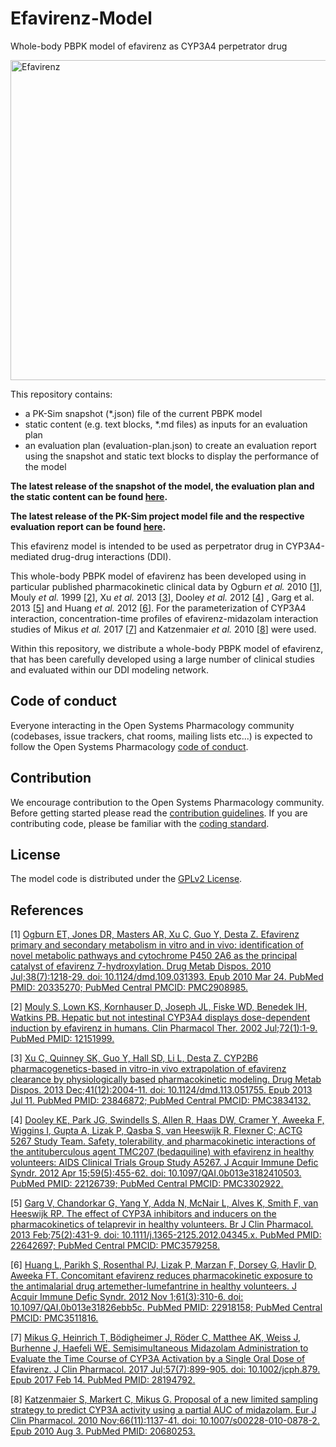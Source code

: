 # Efavirenz-Model
Whole-body PBPK model of efavirenz as CYP3A4 perpetrator drug 

<a title="Yikrazuul / Public domain" href="https://commons.wikimedia.org/wiki/File:Efavirenz.png"><img width="512" alt="Efavirenz" src="https://upload.wikimedia.org/wikipedia/commons/thumb/2/2e/Efavirenz.png/512px-Efavirenz.png"></a>



This repository contains:

- a PK-Sim snapshot (*.json) file of the current PBPK model
- static content (e.g. text blocks, *.md files) as inputs for an evaluation plan
- an evaluation plan (evaluation-plan.json) to create an evaluation report using the snapshot and static text blocks to display the performance of the model

**The latest release of the snapshot of the model, the evaluation plan and the static content can be found [here](../../releases/latest).**

**The latest release of the PK-Sim project model file and the respective evaluation report can be found [here](https://github.com/Open-Systems-Pharmacology/OSP-PBPK-Model-Library/releases/latest).**



This efavirenz model is intended to be used as perpetrator drug in CYP3A4-mediated drug-drug interactions (DDI). 

This  whole-body PBPK model of efavirenz has been developed using in particular published pharmacokinetic clinical data by Ogburn *et al.* 2010 [[1](https://github.com/Open-Systems-Pharmacology/Efavirenz-Model#references)], Mouly *et al.* 1999 [[2](https://github.com/Open-Systems-Pharmacology/Efavirenz-Model#references)], Xu *et al.* 2013 [[3](https://github.com/Open-Systems-Pharmacology/Efavirenz-Model#references)], Dooley *et al.* 2012 [[4](https://github.com/Open-Systems-Pharmacology/Efavirenz-Model#references)] , Garg et al. 2013 [[5](https://github.com/Open-Systems-Pharmacology/Efavirenz-Model#references)] and Huang *et al.* 2012 [[6](https://github.com/Open-Systems-Pharmacology/Efavirenz-Model#references)]. For the parameterization of CYP3A4 interaction, concentration-time profiles of efavirenz-midazolam interaction studies of Mikus *et al.* 2017  [[7](https://github.com/Open-Systems-Pharmacology/Efavirenz-Model#references)] and Katzenmaier *et al.* 2010 [[8](https://github.com/Open-Systems-Pharmacology/Efavirenz-Model#references)] were used. 

Within this repository, we distribute a whole-body PBPK model of efavirenz, that has been carefully developed using a large number of clinical studies and evaluated within our DDI modeling network. 

## Code of conduct

Everyone interacting in the Open Systems Pharmacology community (codebases, issue trackers, chat rooms, mailing lists etc...) is expected to follow the Open Systems Pharmacology [code of conduct](https://github.com/Open-Systems-Pharmacology/Suite/blob/master/CODE_OF_CONDUCT.md#contributor-covenant-code-of-conduct).

## Contribution

We encourage contribution to the Open Systems Pharmacology community. Before getting started please read the [contribution guidelines](https://github.com/Open-Systems-Pharmacology/Suite/blob/master/CONTRIBUTING.md#ways-to-contribute). If you are contributing code, please be familiar with the [coding standard](https://github.com/Open-Systems-Pharmacology/Suite/blob/master/CODING_STANDARDS.md#visual-studio-settings).

## License

The model code is distributed under the [GPLv2 License](https://github.com/Open-Systems-Pharmacology/Suite/blob/develop/LICENSE).

## References

[1] [Ogburn ET, Jones DR, Masters AR, Xu C, Guo Y, Desta Z. Efavirenz primary and secondary metabolism in vitro and in vivo: identification of novel metabolic pathways and cytochrome P450 2A6 as the principal catalyst of efavirenz 7-hydroxylation. Drug Metab Dispos. 2010 Jul;38(7):1218-29. doi: 10.1124/dmd.109.031393. Epub 2010 Mar 24. PubMed PMID: 20335270; PubMed Central PMCID: PMC2908985.](https://www.ncbi.nlm.nih.gov/pubmed/20335270)

[2] [Mouly S, Lown KS, Kornhauser D, Joseph JL, Fiske WD, Benedek IH, Watkins PB. Hepatic but not intestinal CYP3A4 displays dose-dependent induction by efavirenz in humans. Clin Pharmacol Ther. 2002 Jul;72(1):1-9. PubMed PMID: 12151999.](https://www.ncbi.nlm.nih.gov/pubmed/12151999)

[3] [Xu C, Quinney SK, Guo Y, Hall SD, Li L, Desta Z. CYP2B6 pharmacogenetics-based in vitro-in vivo extrapolation of efavirenz clearance by physiologically based pharmacokinetic modeling. Drug Metab Dispos. 2013 Dec;41(12):2004-11. doi: 10.1124/dmd.113.051755. Epub 2013 Jul 11. PubMed PMID: 23846872; PubMed Central PMCID: PMC3834132.](https://www.ncbi.nlm.nih.gov/pubmed/23846872)

[4] [Dooley KE, Park JG, Swindells S, Allen R, Haas DW, Cramer Y, Aweeka F, Wiggins I, Gupta A, Lizak P, Qasba S, van Heeswijk R, Flexner C; ACTG 5267 Study Team. Safety, tolerability, and pharmacokinetic interactions of the antituberculous agent TMC207 (bedaquiline) with efavirenz in healthy volunteers: AIDS Clinical Trials Group Study A5267. J Acquir Immune Defic Syndr. 2012 Apr 15;59(5):455-62. doi: 10.1097/QAI.0b013e3182410503. PubMed PMID: 22126739; PubMed Central PMCID: PMC3302922.](https://www.ncbi.nlm.nih.gov/pubmed/22126739)

[5] [Garg V, Chandorkar G, Yang Y, Adda N, McNair L, Alves K, Smith F, van Heeswijk RP. The effect of CYP3A inhibitors and inducers on the pharmacokinetics of telaprevir in healthy volunteers. Br J Clin Pharmacol. 2013 Feb;75(2):431-9. doi: 10.1111/j.1365-2125.2012.04345.x. PubMed PMID: 22642697; PubMed Central PMCID: PMC3579258.](https://www.ncbi.nlm.nih.gov/pubmed/22642697)

[6] [Huang L, Parikh S, Rosenthal PJ, Lizak P, Marzan F, Dorsey G, Havlir D, Aweeka FT. Concomitant efavirenz reduces pharmacokinetic exposure to the antimalarial drug artemether-lumefantrine in healthy volunteers. J Acquir Immune Defic Syndr. 2012 Nov 1;61(3):310-6. doi: 10.1097/QAI.0b013e31826ebb5c. PubMed PMID: 22918158; PubMed Central PMCID: PMC3511816.](https://www.ncbi.nlm.nih.gov/pubmed/22918158)

[7] [Mikus G, Heinrich T, Bödigheimer J, Röder C, Matthee AK, Weiss J, Burhenne J, Haefeli WE. Semisimultaneous Midazolam Administration to Evaluate the Time Course of CYP3A Activation by a Single Oral Dose of Efavirenz. J Clin Pharmacol. 2017 Jul;57(7):899-905. doi: 10.1002/jcph.879. Epub 2017 Feb 14. PubMed PMID: 28194792.](https://www.ncbi.nlm.nih.gov/pubmed/28194792)

[8] [Katzenmaier S, Markert C, Mikus G. Proposal of a new limited sampling strategy to predict CYP3A activity using a partial AUC of midazolam. Eur J Clin Pharmacol. 2010 Nov;66(11):1137-41. doi: 10.1007/s00228-010-0878-2. Epub 2010 Aug 3. PubMed PMID: 20680253.](https://www.ncbi.nlm.nih.gov/pubmed/20680253)